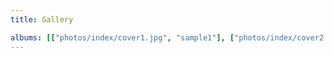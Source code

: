 ```yaml
---
title: Gallery

albums: [["photos/index/cover1.jpg", "sample1"], ["photos/index/cover2.jpg", "sample2"], ["photos/index/cover3.jpg", "sample3"]]
---
```


